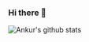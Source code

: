 ### Hi there 👋
![Ankur's github stats](https://github-readme-stats.vercel.app/api?username=theankurpanchani&show_icons=true&theme=dracula)

<!--
**TheAnkurPanchani/TheAnkurPanchani** is a ✨ _special_ ✨ repository because its `README.md` (this file) appears on your GitHub profile.

Here are some ideas to get you started:

- 🔭 I’m currently working on ...
- 🌱 I’m currently learning ...
- 👯 I’m looking to collaborate on ...
- 🤔 I’m looking for help with ...
- 💬 Ask me about ...
- 📫 How to reach me: ...
- 😄 Pronouns: ...
- ⚡ Fun fact: ...
-->
